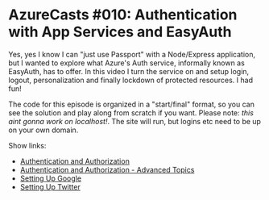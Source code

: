 # AzureCasts #010: Authentication with App Services and EasyAuth

Yes, yes I know I can "just use Passport" with a Node/Express application, but I wanted to explore what Azure's Auth service, informally known as EasyAuth, has to offer. In this video I turn the service on and setup login, logout, personalization and finally lockdown of protected resources. I had fun!

The code for this episode is organized in a "start/final" format, so you can see the solution and play along from scratch if you want. Please note: _this aint gonna work on localhost!_. The site will run, but logins etc need to be up on your own domain.

Show links:

 - [Authentication and Authorization](https://docs.microsoft.com/en-us/azure/app-service/overview-authentication-authorization?WT.mc_id=azurecast_010-github-robcon)
 - [Authentication and Authorization - Advanced Topics](https://docs.microsoft.com/en-us/azure/app-service/app-service-authentication-how-to?WT.mc_id=azurecast_010-github-robcon)
 - [Setting Up Google](https://docs.microsoft.com/en-us/azure/app-service/configure-authentication-provider-google?WT.mc_id=azurecast_010-github-robcon)
 - [Setting Up Twitter](https://docs.microsoft.com/en-us/azure/app-service/configure-authentication-provider-twitter?WT.mc_id=azurecast_010-github-robcon)

